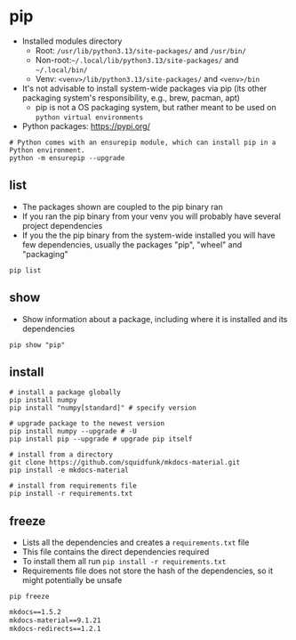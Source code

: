 # pip

- Installed modules directory
  - Root: `/usr/lib/python3.13/site-packages/` and `/usr/bin/`
  - Non-root:`~/.local/lib/python3.13/site-packages/` and `~/.local/bin/`
  - Venv: `<venv>/lib/python3.13/site-packages/` and `<venv>/bin`
- It's not advisable to install system-wide packages via pip (its other packaging system's responsibility, e.g., brew, pacman, apt)
  - pip is not a OS packaging system, but rather meant to be used on `python virtual environments`
- Python packages: <https://pypi.org/>

```shell
# Python comes with an ensurepip module, which can install pip in a Python environment.
python -m ensurepip --upgrade
```

## list

- The packages shown are coupled to the pip binary ran
- If you ran the pip binary from your venv you will probably have several project dependencies
- If you the the pip binary from the system-wide installed you will have few dependencies, usually the packages "pip", "wheel" and "packaging"

```shell
pip list
```

## show

- Show information about a package, including where it is installed and its dependencies

```shell
pip show "pip"
```

## install

```shell
# install a package globally
pip install numpy
pip install "numpy[standard]" # specify version

# upgrade package to the newest version
pip install numpy --upgrade # -U
pip install pip --upgrade # upgrade pip itself

# install from a directory
git clone https://github.com/squidfunk/mkdocs-material.git
pip install -e mkdocs-material

# install from requirements file
pip install -r requirements.txt
```

## freeze

- Lists all the dependencies and creates a `requirements.txt` file
- This file contains the direct dependencies required
- To install them all run `pip install -r requirements.txt`
- Requirements file does not store the hash of the dependencies, so it might potentially be unsafe

```shell
pip freeze
```

```txt
mkdocs==1.5.2
mkdocs-material==9.1.21
mkdocs-redirects==1.2.1
```
